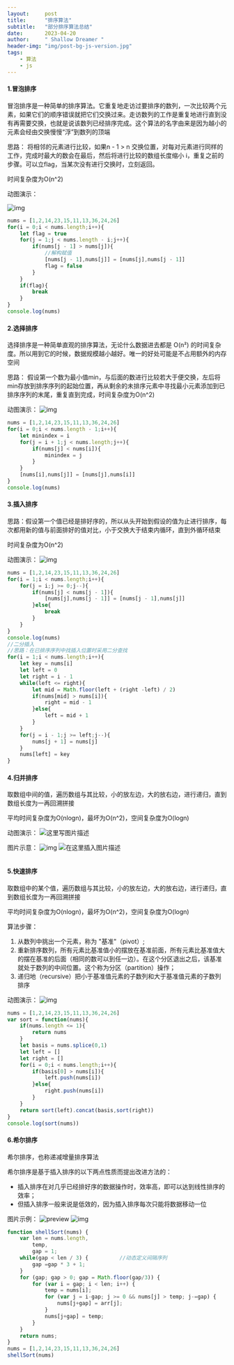 ```yaml
---
layout:     post
title:      "排序算法"
subtitle:   "部分排序算法总结"
date:       2023-04-20
author:     " Shallow Dreamer "
header-img: "img/post-bg-js-version.jpg"
tags:
    - 算法
    - js
---
```


#### 1.冒泡排序

冒泡排序是一种简单的排序算法。它重复地走访过要排序的数列，一次比较两个元素，如果它们的顺序错误就把它们交换过来。走访数列的工作是重复地进行直到没有再需要交换，也就是说该数列已经排序完成。这个算法的名字由来是因为越小的元素会经由交换慢慢“浮”到数列的顶端

思路：
将相邻的元素进行比较，如果n - 1 > n 交换位置，对每对元素进行同样的工作，完成时最大的数会在最后，然后将进行比较的数组长度缩小 i，重复之前的步骤。可以立flag，当某次没有进行交换时，立刻返回。

时间复杂度为O(n^2)

动图演示：

![img](https://gitee.com/shallow_dreamer/pictures1/raw/master/img/202206010021356.gif)

```js
nums = [1,2,14,23,15,11,13,36,24,26]
for(i = 0;i < nums.length;i++){
    let flag = true
    for(j = 1;j < nums.length - i;j++){
        if(nums[j - 1] > nums[j]){
            //解构赋值
            [nums[j - 1],nums[j]] = [nums[j],nums[j - 1]]
            flag = false
        }
    }
    if(flag){
        break
    }
}
console.log(nums)
```

#### 2.选择排序

选择排序是一种简单直观的排序算法，无论什么数据进去都是 O(n²) 的时间复杂度。所以用到它的时候，数据规模越小越好。唯一的好处可能是不占用额外的内存空间

思路：
假设第一个数为最小值min，与后面的数进行比较若大于便交换，左后将min存放到排序序列的起始位置，再从剩余的未排序元素中寻找最小元素添加到已排序序列的末尾，重复直到完成，时间复杂度为O(n^2)

动图演示：
![img](https://gitee.com/shallow_dreamer/pictures1/raw/master/img/202206010026102.gif)

```js
nums = [1,2,14,23,15,11,13,36,24,26]
for(i = 0;i < nums.length - 1;i++){
    let minindex = i
    for(j = i + 1;j < nums.length;j++){
        if(nums[j] < nums[i]){
            minindex = j
        }
    }
    [nums[i],nums[j]] = [nums[j],nums[i]]
}
console.log(nums)
```

#### 3.插入排序

思路：假设第一个值已经是排好序的，所以从头开始到假设的值为止进行排序，每次都用新的值与前面排好的值对比，小于交换大于结束内循环，直到外循环结束

时间复杂度为O(n^2)

动图演示：
![img](https://gitee.com/shallow_dreamer/pictures1/raw/master/img/202206010044909.gif)

```js
nums = [1,2,14,23,15,11,13,36,24,26]
for(i = 1;i < nums.length;i++){
    for(j = i;j >= 0;j--){
        if(nums[j] < nums[j - 1]){
            [nums[j],nums[j - 1]] = [nums[j - 1],nums[j]]
        }else{
            break
        }
    }
}
console.log(nums)
//二分插入
//思路：在已排序序列中找插入位置时采用二分查找
for(i = 1;i < nums.length;i++){
    let key = nums[i]
    let left = 0
    let right = i - 1
    while(left <= right){
        let mid = Math.floor(left + (right -left) / 2)
        if(nums[mid] > nums[i]){
            right = mid - 1
        }else{
            left = mid + 1
        }
    }
    for(j = i - 1;j >= left;j--){
        nums[j + 1] = nums[j]
    }
    nums[left] = key
}
```

#### 4.归并排序

取数组中间的值，遍历数组与其比较，小的放左边，大的放右边，进行递归，直到数组长度为一再回溯拼接

平均时间复杂度为O(nlogn)，最坏为O(n^2)，空间复杂度为O(logn)

动图演示：
![这里写图片描述](https://gitee.com/shallow_dreamer/pictures1/raw/master/img/202206010111521.gif)

图片示意：
![img](https://gitee.com/shallow_dreamer/pictures1/raw/master/img/202206010124817.png)
![在这里插入图片描述](https://gitee.com/shallow_dreamer/pictures1/raw/master/img/202206010125712.png)

```js

```

#### 5.快速排序

取数组中的某个值，遍历数组与其比较，小的放左边，大的放右边，进行递归，直到数组长度为一再回溯拼接

平均时间复杂度为O(nlogn)，最坏为O(n^2)，空间复杂度为O(logn)

 算法步骤：

1. 从数列中挑出一个元素，称为 "基准"（pivot）;
2. 重新排序数列，所有元素比基准值小的摆放在基准前面，所有元素比基准值大的摆在基准的后面（相同的数可以到任一边）。在这个分区退出之后，该基准就处于数列的中间位置。这个称为分区（partition）操作；
3. 递归地（recursive）把小于基准值元素的子数列和大于基准值元素的子数列排序

动图演示：
![img](https://gitee.com/shallow_dreamer/pictures1/raw/master/img/202206010146335.gif)

```js
nums = [1,2,14,23,15,11,13,36,24,26]
var sort = function(nums){
    if(nums.length <= 1){
        return nums
    }
    let basis = nums.splice(0,1)
    let left = []
    let right = []
    for(i = 0;i < nums.length;i++){
        if(basis[0] > nums[i]){
            left.push(nums[i])
        }else{
            right.push(nums[i])
        }
    }
    return sort(left).concat(basis,sort(right))
}
console.log(sort(nums))
```

#### 6.希尔排序

希尔排序，也称递减增量排序算法

希尔排序是基于插入排序的以下两点性质而提出改进方法的：

- 插入排序在对几乎已经排好序的数据操作时，效率高，即可以达到线性排序的效率；
- 但插入排序一般来说是低效的，因为插入排序每次只能将数据移动一位

图片示例：
![preview](https://gitee.com/shallow_dreamer/pictures1/raw/master/img/202206010122203.jpeg)
![img](https://gitee.com/shallow_dreamer/pictures1/raw/master/img/202206010123407.jpeg)

```js
function shellSort(nums) {
    var len = nums.length,
        temp,
        gap = 1;
    while(gap < len / 3) {          //动态定义间隔序列
        gap =gap * 3 + 1;
    }
    for (gap; gap > 0; gap = Math.floor(gap/3)) {
        for (var i = gap; i < len; i++) {
            temp = nums[i];
            for (var j = i-gap; j >= 0 && nums[j] > temp; j-=gap) {
                nums[j+gap] = arr[j];
            }
            nums[j+gap] = temp;
        }
    }
    return nums;
}
nums = [1,2,14,23,15,11,13,36,24,26]
shellSort(nums)
```
